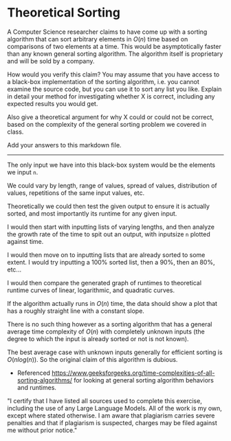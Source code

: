# Theoretical Sorting

A Computer Science researcher claims to have come up with a sorting algorithm
that can sort arbitrary elements in $O(n)$ time based on comparisons of two
elements at a time. This would be asymptotically faster than any known general
sorting algorithm. The algorithm itself is proprietary and will be sold by a
company.

How would you verify this claim? You may assume that you have access to a
black-box implementation of the sorting algorithm, i.e. you cannot examine the
source code, but you can use it to sort any list you like. Explain in detail
your method for investigating whether X is correct, including any expected
results you would get.

Also give a theoretical argument for why X could or could not be correct, based
on the complexity of the general sorting problem we covered in class.

Add your answers to this markdown file.

<hr>

The only input we have into this black-box system would be the elements we input `n`.

We could vary by length, range of values, spread of values, distribution of values, repetitions of the same input values, etc.

Theoretically we could then test the given output to ensure it is actually sorted, and most importantly its runtime for any given input.

I would then start with inputting lists of varying lengths, and then analyze the growth rate of the time to spit out an output, with inputsize `n` plotted against time.

I would then move on to inputting lists that are already sorted to some extent. I would try inputting a 100% sorted list, then a 90%, then an 80%, etc...

I would then compare the generated graph of runtimes to theoretical runtime curves of linear, logarithmic, and quadratic curves.

If the algorithm actually runs in $O(n)$ time, the data should show a plot that has a roughly straight line with a constant slope.

There is no such thing however as a sorting algorithm that has a general average time complexity of $O(n)$ with completely unknown inputs (the degree to which the input is already sorted or not is not known).

The best average case with unknown inputs generally for efficient sorting is $O(nlog(n))$. So the original claim of this algorithm is dubious.

- Referenced https://www.geeksforgeeks.org/time-complexities-of-all-sorting-algorithms/ for looking at general sorting algorithm behaviors and runtimes.

"I certify that I have listed all sources used to complete this exercise, including the use of any Large Language Models. All of the work is my own, except where stated otherwise. I am aware that plagiarism carries severe penalties and that if plagiarism is suspected, charges may be filed against me without prior notice."
